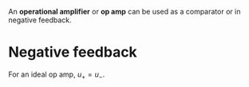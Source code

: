 An **operational amplifier** or **op amp** can be used as a comparator or in negative feedback.

# Negative feedback

For an ideal op amp, $u_+ = u_-$.
